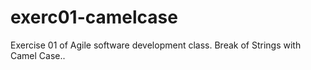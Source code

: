 # exerc01-camelcase
Exercise 01 of Agile software development class. Break of Strings with Camel Case..
